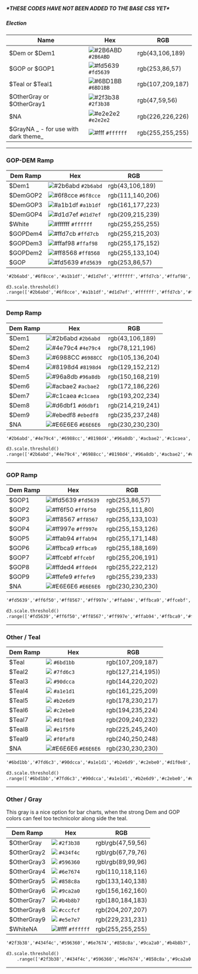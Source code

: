 ##### \*THESE CODES HAVE NOT BEEN ADDED TO THE BASE CSS YET\* 

##### Election

| Name | Hex | RGB |
| --- | --- | --- |
| $Dem or $Dem1 | ![\#2B6ABD](https://placehold.it/15/2B6ABD/000000?text=+) `#2B6ABD` | rgb\(43,106,189\) |
| $GOP or $GOP1 | ![\#fd5639](https://placehold.it/15/fd5639/000000?text=+) `#fd5639` | rgb\(253,86,57\) |
| $Teal or $Teal1 | ![\#6BD1BB](https://placehold.it/15/6BD1BB/000000?text=+) `#6BD1BB` | rgb\(107,209,187\) |
| $OtherGray or $OtherGray1 | ![\#2f3b38](https://placehold.it/15/2f3b38/000000?text=+) `#2f3b38` | rgb\(47,59,56\) |
| $NA | ![\#e2e2e2](https://placehold.it/15/e2e2e2/000000?text=+) `#e2e2e2` | rgb\(226,226,226\) |
| $GrayNA _ - for use with dark theme_ | ![\#fff](https://placehold.it/15/ffffff/000000?text=+) `#ffffff` | rgb\(255,255,255\) |

---

### GOP-DEM Ramp

| Dem Ramp | Hex | RGB |
| --- | --- | --- |
| $Dem1 | ![\#2b6abd](https://placehold.it/15/2b6abd/000000?text=+) `#2b6abd` | rgb\(43,106,189\) |
| $DemGOP2 | ![\#6f8cce](https://placehold.it/15/6f8cce/000000?text=+) `#6f8cce` | rgb(111,140,206) |
| $DemGOP3 | ![\#a1b1df](https://placehold.it/15/a1b1df/000000?text=+) `#a1b1df` | rgb(161,177,223) |
| $DemGOP4 | ![\#d1d7ef](https://placehold.it/15/d1d7ef/000000?text=+) `#d1d7ef` | rgb(209,215,239) |
| $White | ![\#ffffff](https://placehold.it/15/ffffff/000000?text=+) `#ffffff` | rgb(255,255,255) |
| $GOPDem4 | ![\#ffd7cb](https://placehold.it/15/ffd7cb/000000?text=+) `#ffd7cb` | rgb(255,215,203) |
| $GOPDem3 | ![\#ffaf98](https://placehold.it/15/ffaf98/000000?text=+) `#ffaf98` | rgb(255,175,152) |
| $GOPDem2 | ![\#ff8568](https://placehold.it/15/ff8568/000000?text=+) `#ff8568` | rgb(255,133,104) |
| $GOP | ![\#fd5639](https://placehold.it/15/fd5639/000000?text=+) `#fd5639` | rgb(253,86,57) |

```html
'#2b6abd','#6f8cce','#a1b1df','#d1d7ef','#ffffff','#ffd7cb','#ffaf98','#ff8568','#fd5639'
```

```html
d3.scale.threshold()
.range(['#2b6abd','#6f8cce','#a1b1df','#d1d7ef','#ffffff','#ffd7cb','#ffaf98','#ff8568','#fd5639']);
```

---

### Demp Ramp

| Dem Ramp | Hex | RGB |
| --- | --- | --- |
| $Dem1 | ![\#2b6abd](https://placehold.it/15/2b6abd/000000?text=+) `#2b6abd` | rgb\(43,106,189\) |
| $Dem2 | ![\#4e79c4](https://placehold.it/15/4e79c4/000000?text=+) `#4e79c4` | rgb\(78,121,196\) |
| $Dem3 | ![\#6988CC](https://placehold.it/15/6988CC/000000?text=+) `#6988CC` | rgb\(105,136,204\) |
| $Dem4 | ![\#8198d4](https://placehold.it/15/8198d4/000000?text=+) `#8198d4` | rgb\(129,152,212\) |
| $Dem5 | ![\#96a8db](https://placehold.it/15/96a8db/000000?text=+) `#96a8db` | rgb\(150,168,219\) |
| $Dem6 | ![\#acbae2](https://placehold.it/15/acbae2/000000?text=+) `#acbae2` | rgb\(172,186,226\) |
| $Dem7 | ![\#c1caea](https://placehold.it/15/c1caea/000000?text=+) `#c1caea` | rgb\(193,202,234\) |
| $Dem8 | ![\#d6dbf1](https://placehold.it/15/d6dbf1/000000?text=+) `#d6dbf1` | rgb\(214,219,241\) |
| $Dem9 | ![\#ebedf8](https://placehold.it/15/ebedf8/000000?text=+) `#ebedf8` | rgb\(235,237,248\) |
| $NA | ![\#E6E6E6](https://placehold.it/15/E6E6E6/000000?text=+) `#E6E6E6` | rgb\(230,230,230\) |

```html
'#2b6abd','#4e79c4','#6988cc','#8198d4','#96a8db','#acbae2','#c1caea','#d6dbf1','#ebedf8','#ffffff'
```

```html
d3.scale.threshold()
.range(['#2b6abd','#4e79c4','#6988cc','#8198d4','#96a8db','#acbae2','#c1caea','#d6dbf1','#ebedf8','#ffffff']);
```

---

### GOP Ramp

| Dem Ramp | Hex | RGB |
| --- | --- | --- |
| $GOP1 | ![\#fd5639](https://placehold.it/15/fd5639/000000?text=+) `#fd5639` | rgb\(253,86,57\) |
| $GOP2 | ![\#ff6f50](https://placehold.it/15/ff6f50/000000?text=+) `#ff6f50` | rgb\(255,111,80\) |
| $GOP3 | ![\#ff8567](https://placehold.it/15/ff8567/000000?text=+) `#ff8567` | rgb\(255,133,103\) |
| $GOP4 | ![\#ff997e](https://placehold.it/15/ff997e/000000?text=+) `#ff997e` | rgb\(255,153,126\) |
| $GOP5 | ![\#ffab94](https://placehold.it/15/ffab94/000000?text=+) `#ffab94` | rgb\(255,171,148\) |
| $GOP6 | ![\#ffbca9](https://placehold.it/15/ffbca9/000000?text=+) `#ffbca9` | rgb\(255,188,169\) |
| $GOP7 | ![\#ffcebf](https://placehold.it/15/ffcebf/000000?text=+) `#ffcebf` | rgb\(255,206,191\) |
| $GOP8 | ![\#ffded4](https://placehold.it/15/ffded4/000000?text=+) `#ffded4` | rgb\(255,222,212\) |
| $GOP9 | ![\#ffefe9](https://placehold.it/15/ffefe9/000000?text=+) `#ffefe9` | rgb\(255,239,233\) |
| $NA | ![\#E6E6E6](https://placehold.it/15/E6E6E6/000000?text=+) `#E6E6E6` | rgb\(230,230,230\) |

```html
'#fd5639','#ff6f50','#ff8567','#ff997e','#ffab94','#ffbca9','#ffcebf','#ffded4','#ffefe9','#ffffff'
```

```html
d3.scale.threshold()
.range(['#fd5639','#ff6f50','#ff8567','#ff997e','#ffab94','#ffbca9','#ffcebf','#ffded4','#ffefe9','#ffffff']);
```

---

### Other / Teal

| Dem Ramp | Hex | RGB |
| --- | --- | --- |
| $Teal | ![](https://placehold.it/15/6bd1bb/000000?text=+) `#6bd1bb` | rgb\(107,209,187\) |
| $Teal2 | ![](https://placehold.it/15/7fd6c3/000000?text=+) `#7fd6c3` | rgb\(127,214,195\)\) |
| $Teal3 | ![](https://placehold.it/15/90dcca/000000?text=+) `#90dcca` | rgb\(144,220,202\) |
| $Teal4 | ![](https://placehold.it/15/a1e1d1/000000?text=+) `#a1e1d1` | rgb\(161,225,209\) |
| $Teal5 | ![](https://placehold.it/15/b2e6d9/000000?text=+) `#b2e6d9` | rgb\(178,230,217\) |
| $Teal6 | ![](https://placehold.it/15/c2ebe0/000000?text=+) `#c2ebe0` | rgb\(194,235,224\) |
| $Teal7 | ![](https://placehold.it/15/d1f0e8/000000?text=+) `#d1f0e8` | rgb\(209,240,232\) |
| $Teal8 | ![](https://placehold.it/15/e1f5f0/000000?text=+) `#e1f5f0` | rgb\(225,245,240\) |
| $Teal9 | ![](https://placehold.it/15/f0faf8/000000?text=+) `#f0faf8` | rgb\(240,250,248\) |
| $NA | ![\#E6E6E6](https://placehold.it/15/E6E6E6/000000?text=+) `#E6E6E6` | rgb\(230,230,230\) |

```html
'#6bd1bb','#7fd6c3','#90dcca','#a1e1d1','#b2e6d9','#c2ebe0','#d1f0e8','#e1f5f0','#f0faf8','#ffffff'
```

```html
d3.scale.threshold()
.range(['#6bd1bb','#7fd6c3','#90dcca','#a1e1d1','#b2e6d9','#c2ebe0','#d1f0e8','#e1f5f0','#f0faf8','#ffffff']);
```

---

### Other / Gray

This gray is a nice option for bar charts, when the strong Dem and GOP colors can feel too technicolor along side the teal.

| Dem Ramp | Hex | RGB |
| --- | --- | --- |
| $OtherGray | ![](https://placehold.it/15/2f3b38/000000?text=+) `#2f3b38` | rgb\rgb\(47,59,56\) |
| $OtherGray2 | ![](https://placehold.it/15/434f4c/000000?text=+) `#434f4c` | rgb\rgb\(67,79,76\) |
| $OtherGray3 | ![](https://placehold.it/15/596360/000000?text=+) `#596360` | rgb\rgb\(89,99,96\) |
| $OtherGray4 | ![](https://placehold.it/15/6e7674/000000?text=+) `#6e7674` | rgb\(110,118,116\) |
| $OtherGray5 | ![](https://placehold.it/15/858c8a/000000?text=+) `#858c8a` | rgb\(133,140,138\) |
| $OtherGray6 | ![](https://placehold.it/15/9ca2a0/000000?text=+) `#9ca2a0` | rgb\(156,162,160\) |
| $OtherGray7 | ![](https://placehold.it/15/b4b8b7/000000?text=+) `#b4b8b7` | rgb\(180,184,183\) |
| $OtherGray8 | ![](https://placehold.it/15/cccfcf/000000?text=+) `#cccfcf` | rgb\(204,207,207\) |
| $OtherGray9 | ![](https://placehold.it/15/e5e7e7/000000?text=+) `#e5e7e7` | rgb\(229,231,231\) |
| $WhiteNA | ![\#fff](https://placehold.it/15/ffffff/000000?text=+) `#ffffff` | rgb\(255,255,255\) |

```html
'#2f3b38','#434f4c','#596360','#6e7674','#858c8a','#9ca2a0','#b4b8b7','#cccfcf','#e5e7e7','#ffffff'
```

```html
d3.scale.threshold()
    .range(['#2f3b38','#434f4c','#596360','#6e7674','#858c8a','#9ca2a0','#b4b8b7','#cccfcf','#e5e7e7','#ffffff']);
```

---



